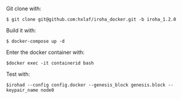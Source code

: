 Git clone with:
```
$ git clone git@github.com:hxlaf/iroha_docker.git -b iroha_1.2.0
```
Build it with: 

```
$ docker-compose up -d
```
Enter the docker container with:
```
$docker exec -it containerid bash

```
Test with:
```
$irohad --config config.docker --genesis_block genesis.block --keypair_name node0
